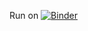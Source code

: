 Run on 
[![Binder](https://mybinder.org/badge_logo.svg)](https://mybinder.org/v2/gh/BL-Labs/Jupyter-notebooks-projects-using-BL-Sources/Microsoft19thCenturyBooks/master)
